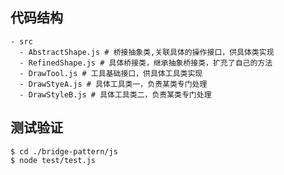 ## 代码结构
```shell
- src
  - AbstractShape.js # 桥接抽象类,关联具体的操作接口，供具体类实现
  - RefinedShape.js # 具体桥接类，继承抽象桥接类，扩充了自己的方法
  - DrawTool.js # 工具基础接口，供具体工具类实现
  - DrawStyeA.js # 具体工具类一，负责某类专门处理
  - DrawStyleB.js # 具体工具类二，负责某类专门处理

```

## 测试验证

```shell
$ cd ./bridge-pattern/js
$ node test/test.js
```
